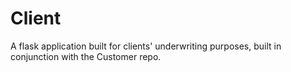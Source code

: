 # Client
A flask application built for clients' underwriting purposes, built in conjunction with the Customer repo. 
